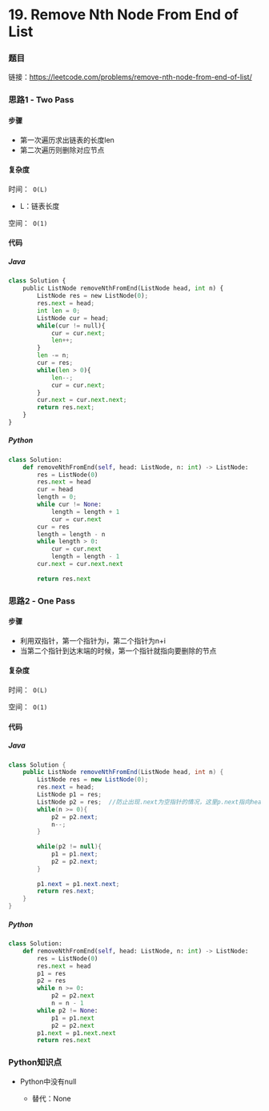 # 19. Remove Nth Node From End of List

### 题目

链接：https://leetcode.com/problems/remove-nth-node-from-end-of-list/



### 思路1 - Two Pass

#### 步骤

- 第一次遍历求出链表的长度len
- 第二次遍历则删除对应节点



#### 复杂度

时间：` O(L)`

- L：链表长度

空间：` O(1)`



#### 代码

##### Java

``` python
class Solution {
    public ListNode removeNthFromEnd(ListNode head, int n) {
        ListNode res = new ListNode(0);
        res.next = head;
        int len = 0;
        ListNode cur = head;
        while(cur != null){
            cur = cur.next;
            len++;
        }
        len -= n;
        cur = res;
        while(len > 0){
            len--;
            cur = cur.next;
        }
        cur.next = cur.next.next;
        return res.next;
    }
}
```



##### Python

```python
class Solution:
    def removeNthFromEnd(self, head: ListNode, n: int) -> ListNode:
        res = ListNode(0)
        res.next = head
        cur = head
        length = 0;
        while cur != None:
            length = length + 1
            cur = cur.next
        cur = res
        length = length - n
        while length > 0:
            cur = cur.next
            length = length - 1
        cur.next = cur.next.next
        
        return res.next
```





### 思路2 - One Pass

#### 步骤

- 利用双指针，第一个指针为i，第二个指针为n+i
- 当第二个指针到达末端的时候，第一个指针就指向要删除的节点



#### 复杂度

时间：` O(L)`

空间：` O(1)`



#### 代码

##### Java

```java
class Solution {
    public ListNode removeNthFromEnd(ListNode head, int n) {
        ListNode res = new ListNode(0);
        res.next = head;
        ListNode p1 = res;
        ListNode p2 = res;  //防止出现.next为空指针的情况，这里p.next指向head
        while(n >= 0){
            p2 = p2.next;
            n--;
        }
        
        while(p2 != null){
            p1 = p1.next;
            p2 = p2.next;
        }
        
        p1.next = p1.next.next;
        return res.next;
    }
}
```



##### Python

```python
class Solution:
    def removeNthFromEnd(self, head: ListNode, n: int) -> ListNode:
        res = ListNode(0)
        res.next = head
        p1 = res
        p2 = res
        while n >= 0:
            p2 = p2.next
            n = n - 1
        while p2 != None:
            p1 = p1.next
            p2 = p2.next
        p1.next = p1.next.next
        return res.next
```



### Python知识点

- Python中没有null

  - 替代：None

  
